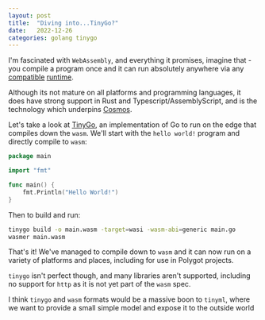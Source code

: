 ```yaml
---
layout: post
title:  "Diving into...TinyGo?"
date:   2022-12-26
categories: golang tinygo
---
```


I'm fascinated with `WebAssembly`, and everything it promises, imagine that - you compile a program once and it can run absolutely anywhere via any [compatible](https://wasmer.io/) [runtime](https://wasmtime.dev).

Although its not mature on all platforms and programming languages, it does have strong support in Rust and Typescript/AssemblyScript, and is the technology which underpins [Cosmos](https://github.com/CosmWasm/cosmwasm).

Let's take a look at [TinyGo](https://tinygo.org/), an implementation of Go to run on the edge that compiles down the `wasm`.  We'll start with the `hello world!` program and directly compile to `wasm`:
```go
package main

import "fmt"

func main() {
	fmt.Println("Hello World!")
}
```
Then to build and run:
```sh
tinygo build -o main.wasm -target=wasi -wasm-abi=generic main.go
wasmer main.wasm
```

That's it! We've managed to compile down to `wasm` and it can now run on a variety of platforms and places, including for use in Polygot projects.

`tinygo` isn't perfect though, and many libraries aren't supported, including no support for `http` as it is not yet part of the `wasm` spec. 

I think `tinygo` and `wasm` formats would be a massive boon to `tinyml`, where we want to provide a small simple model and expose it to the outside world